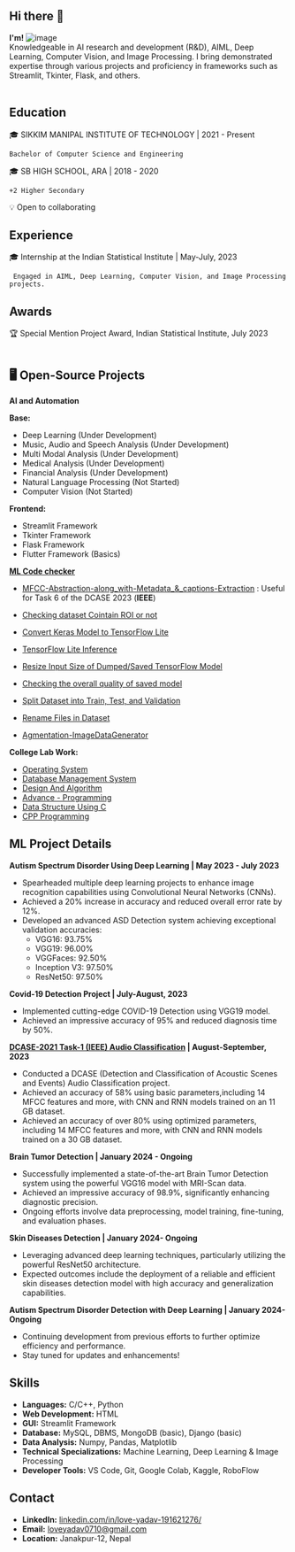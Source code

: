 ## Hi there 👋
**I'm!**
![image](https://github.com/love-0710/love-0710/assets/123236986/966a40a0-bd16-4378-aa45-c2c1c65f1e46) <br />
Knowledgeable in AI research and development (R&D), AIML, Deep Learning, Computer Vision, and Image Processing. I bring demonstrated expertise through various projects and proficiency in frameworks such as Streamlit, Tkinter, Flask, and others. <br /> <br />


## Education

🎓 SIKKIM MANIPAL INSTITUTE OF TECHNOLOGY | 2021 - Present

    Bachelor of Computer Science and Engineering

🎓 SB HIGH SCHOOL, ARA | 2018 - 2020

    +2 Higher Secondary

💡 Open to collaborating

## Experience

🎓 Internship at the Indian Statistical Institute | May-July, 2023

     Engaged in AIML, Deep Learning, Computer Vision, and Image Processing projects.

 
## Awards

🏆 Special Mention Project Award, Indian Statistical Institute, July 2023 <br /> <br />
      

## 🖥️ Open-Source Projects <br />
**AI and Automation**

**Base:**

   * Deep Learning (Under Development) <br />
   * Music, Audio and Speech Analysis (Under Development) <br />
   * Multi Modal Analysis (Under Development) <br />
   * Medical Analysis (Under Development) <br />
   * Financial Analysis (Under Development) <br />
   * Natural Language Processing (Not Started) <br />
   * Computer Vision (Not Started) <br />

**Frontend:**

   * Streamlit Framework <br />
   * Tkinter Framework <br />
   * Flask Framework <br />
   * Flutter Framework (Basics) <br />

**[ML Code checker](https://github.com/love-0710/ML-data-checker-or-Modifier)**
- [MFCC-Abstraction-along_with-Metadata_&_captions-Extraction](https://github.com/love-0710/ML-data-checker-or-Modifier/blob/main/MFCC-Abstraction-and-Metadata-Extraction.py) : Useful for Task 6 of the DCASE 2023 (**IEEE**)
- [Checking dataset Cointain ROI or not](https://github.com/love-0710/ML-data-checker-or-Modifier/blob/main/dataset_roi_check.ipynb)

- [Convert Keras Model to TensorFlow Lite](https://github.com/love-0710/ML-data-checker-or-Modifier/blob/main/convert_keras_model_to_tflite.py)

- [TensorFlow Lite Inference](https://github.com/love-0710/ML-data-checker-or-Modifier/blob/main/tflite_inference.py)

- [Resize Input Size of Dumped/Saved TensorFlow Model](https://github.com/love-0710/ML-data-checker-or-Modifier/blob/main/changing_model_input_size.py) 

- [Checking the overall quality of saved model](https://github.com/love-0710/ML-data-checker-or-Modifier/blob/main/checking_overall_quality_of_saved_model.py) 

- [Split Dataset into Train, Test, and Validation](https://github.com/love-0710/ML-data-checker-or-Modifier/blob/main/spliting_dataset.py)
- [Rename Files in Dataset](https://github.com/love-0710/ML-data-checker-or-Modifier/blob/main/rename.py)
- [Agmentation-ImageDataGenerator](https://github.com/love-0710/ML-data-checker-or-Modifier/blob/main/Agumentation_image.py)
  
**College Lab Work:**

   * [Operating System](https://github.com/love-0710/Operating-System-Lab) <br />
   * [Database Management System](https://github.com/love-0710/Database-Management-System-DBMS--lab) <br />
   * [Design And Algorithm](https://github.com/love-0710/Design-And-Algorithm-lab) <br />
   * [Advance - Programming](https://github.com/love-0710/Advance-programming-lab) <br />
   * [Data Structure Using C](https://github.com/love-0710/Data-Structure-Using-C--lab) <br />
   * [CPP Programming](https://github.com/love-0710/CPP-programming) <br />


## ML Project Details

**Autism Spectrum Disorder Using Deep Learning | May 2023 - July 2023**

  *  Spearheaded multiple deep learning projects to enhance image recognition capabilities using Convolutional Neural Networks (CNNs). <br />
  *  Achieved a 20% increase in accuracy and reduced overall error rate by 12%. <br />
  *  Developed an advanced ASD Detection system achieving exceptional validation accuracies: <br />
      * VGG16: 93.75% <br/>
      * VGG19: 96.00% <br />
      * VGGFaces: 92.50% <br />
      * Inception V3: 97.50% <br />
      * ResNet50: 97.50% <br />


**Covid-19 Detection Project | July-August, 2023**

   * Implemented cutting-edge COVID-19 Detection using VGG19 model. <br />
   * Achieved an impressive accuracy of 95% and reduced diagnosis time by 50%. <br />


**[DCASE-2021 Task-1 (IEEE) Audio Classification](https://github.com/love-0710/DCASE-Audio-Classification/tree/main) | August-September, 2023**

- Conducted a DCASE (Detection and Classification of Acoustic Scenes and Events) Audio Classification project.
- Achieved an accuracy of 58% using basic parameters,including 14 MFCC features and more, with CNN and RNN models trained on an 11 GB dataset.
- Achieved an accuracy of over 80% using optimized parameters, including 14 MFCC features and more, with CNN and RNN models trained on a 30 GB dataset.

**Brain Tumor Detection | January 2024 - Ongoing**

  *  Successfully implemented a state-of-the-art Brain Tumor Detection system using the powerful VGG16 model with MRI-Scan data. <br />
  *  Achieved an impressive accuracy of 98.9%, significantly enhancing diagnostic precision. <br />
  *  Ongoing efforts involve data preprocessing, model training, fine-tuning, and evaluation phases. <br />

**Skin Diseases Detection | January 2024- Ongoing**

   * Leveraging advanced deep learning techniques, particularly utilizing the powerful ResNet50 architecture. <br />
   * Expected outcomes include the deployment of a reliable and efficient skin diseases detection model with high accuracy and generalization capabilities. <br />

**Autism Spectrum Disorder Detection with Deep Learning | January 2024- Ongoing**

  *  Continuing development from previous efforts to further optimize efficiency and performance. <br />
  *  Stay tuned for updates and enhancements! <br />

## Skills

   * **Languages:** C/C++, Python <br/>
   * **Web Development:** HTML <br />
   * **GUI:** Streamlit Framework <br />
   * **Database:** MySQL, DBMS, MongoDB (basic), Django (basic) <br />
   * **Data Analysis:** Numpy, Pandas, Matplotlib <br />
   * **Technical Specializations:** Machine Learning, Deep Learning & Image Processing <br />
   * **Developer Tools:** VS Code, Git, Google Colab, Kaggle, RoboFlow <br />


## Contact

   * **LinkedIn:** [linkedin.com/in/love-yadav-191621276/](https://www.linkedin.com/in/love-yadav-191621276/) <br />
   * **Email:** loveyadav0710@gmail.com <br />
   * **Location:** Janakpur-12, Nepal <br />

